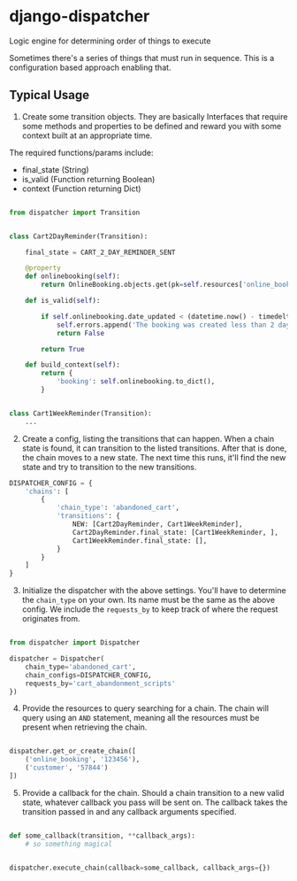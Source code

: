 # django-dispatcher


Logic engine for determining order of things to execute


Sometimes there's a series of things that must run in sequence. This is a
configuration based approach enabling that.


Typical Usage
---


1. Create some transition objects. They are basically Interfaces that
require some methods and properties to be defined and reward you with
some context built at an appropriate time.

The required functions/params include:

- final_state (String)
- is_valid (Function returning Boolean)
- context (Function returning Dict)

```python

from dispatcher import Transition


class Cart2DayReminder(Transition):

    final_state = CART_2_DAY_REMINDER_SENT

    @property
    def onlinebooking(self):
        return OnlineBooking.objects.get(pk=self.resources['online_booking'])

    def is_valid(self):

        if self.onlinebooking.date_updated < (datetime.now() - timedelta(days=2)):
            self.errors.append('The booking was created less than 2 days ago')
            return False

        return True

    def build_context(self):
        return {
            'booking': self.onlinebooking.to_dict(),
        }


class Cart1WeekReminder(Transition):
    ...


```

2. Create a config, listing the transitions that can happen. When a chain state is found, it can transition to the listed transitions. After that is done, the chain moves to a new state. The next time this runs, it'll find the new state and try to transition to the new transitions.

```python
DISPATCHER_CONFIG = {
    'chains': [
        {
            'chain_type': 'abandoned_cart',
            'transitions': {
                NEW: [Cart2DayReminder, Cart1WeekReminder],
                Cart2DayReminder.final_state: [Cart1WeekReminder, ],
                Cart1WeekReminder.final_state: [],
            }
        }
    ]
}

```


3. Initialize the dispatcher with the above settings. You'll have to
determine the `chain_type` on your own. Its name must be the same as
the above config. We include the `requests_by` to keep track of where
the request originates from.


```python

from dispatcher import Dispatcher

dispatcher = Dispatcher(
    chain_type='abandoned_cart',
    chain_configs=DISPATCHER_CONFIG,
    requests_by='cart_abandonment_scripts'
})

```

4. Provide the resources to query searching for a chain. The chain
will query using an `AND` statement, meaning all the resources must
be present when retrieving the chain.

```python

dispatcher.get_or_create_chain([
    ('online_booking', '123456'),
    ('customer', '57844')
])

```

5. Provide a callback for the chain. Should a chain transition to a new
valid state, whatever callback you pass will be sent on. The callback
takes the transition passed in and any callback arguments specified.

```python

def some_callback(transition, **callback_args):
    # so something magical


dispatcher.execute_chain(callback=some_callback, callback_args={})

```
